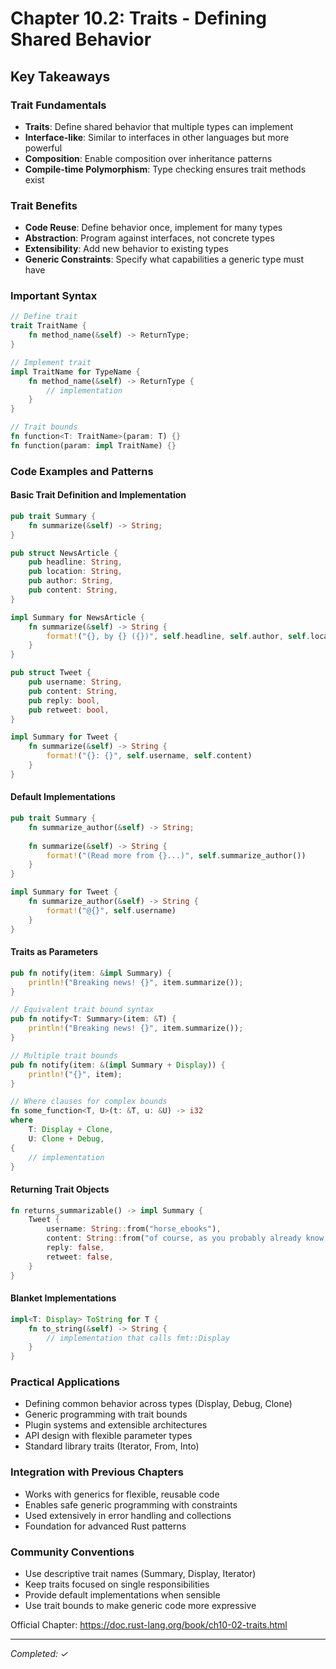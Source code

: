 # Chapter 10.2: Traits - Defining Shared Behavior

## Key Takeaways

### Trait Fundamentals
- **Traits**: Define shared behavior that multiple types can implement
- **Interface-like**: Similar to interfaces in other languages but more powerful
- **Composition**: Enable composition over inheritance patterns
- **Compile-time Polymorphism**: Type checking ensures trait methods exist

### Trait Benefits
- **Code Reuse**: Define behavior once, implement for many types
- **Abstraction**: Program against interfaces, not concrete types
- **Extensibility**: Add new behavior to existing types
- **Generic Constraints**: Specify what capabilities a generic type must have

### Important Syntax

```rust
// Define trait
trait TraitName {
    fn method_name(&self) -> ReturnType;
}

// Implement trait
impl TraitName for TypeName {
    fn method_name(&self) -> ReturnType {
        // implementation
    }
}

// Trait bounds
fn function<T: TraitName>(param: T) {}
fn function(param: impl TraitName) {}
```

### Code Examples and Patterns

#### Basic Trait Definition and Implementation
```rust
pub trait Summary {
    fn summarize(&self) -> String;
}

pub struct NewsArticle {
    pub headline: String,
    pub location: String,
    pub author: String,
    pub content: String,
}

impl Summary for NewsArticle {
    fn summarize(&self) -> String {
        format!("{}, by {} ({})", self.headline, self.author, self.location)
    }
}

pub struct Tweet {
    pub username: String,
    pub content: String,
    pub reply: bool,
    pub retweet: bool,
}

impl Summary for Tweet {
    fn summarize(&self) -> String {
        format!("{}: {}", self.username, self.content)
    }
}
```

#### Default Implementations
```rust
pub trait Summary {
    fn summarize_author(&self) -> String;
    
    fn summarize(&self) -> String {
        format!("(Read more from {}...)", self.summarize_author())
    }
}

impl Summary for Tweet {
    fn summarize_author(&self) -> String {
        format!("@{}", self.username)
    }
}
```

#### Traits as Parameters
```rust
pub fn notify(item: &impl Summary) {
    println!("Breaking news! {}", item.summarize());
}

// Equivalent trait bound syntax
pub fn notify<T: Summary>(item: &T) {
    println!("Breaking news! {}", item.summarize());
}

// Multiple trait bounds
pub fn notify(item: &(impl Summary + Display)) {
    println!("{}", item);
}

// Where clauses for complex bounds
fn some_function<T, U>(t: &T, u: &U) -> i32
where
    T: Display + Clone,
    U: Clone + Debug,
{
    // implementation
}
```

#### Returning Trait Objects
```rust
fn returns_summarizable() -> impl Summary {
    Tweet {
        username: String::from("horse_ebooks"),
        content: String::from("of course, as you probably already know, people"),
        reply: false,
        retweet: false,
    }
}
```

#### Blanket Implementations
```rust
impl<T: Display> ToString for T {
    fn to_string(&self) -> String {
        // implementation that calls fmt::Display
    }
}
```

### Practical Applications
- Defining common behavior across types (Display, Debug, Clone)
- Generic programming with trait bounds
- Plugin systems and extensible architectures
- API design with flexible parameter types
- Standard library traits (Iterator, From, Into)

### Integration with Previous Chapters
- Works with generics for flexible, reusable code
- Enables safe generic programming with constraints
- Used extensively in error handling and collections
- Foundation for advanced Rust patterns

### Community Conventions
- Use descriptive trait names (Summary, Display, Iterator)
- Keep traits focused on single responsibilities
- Provide default implementations when sensible
- Use trait bounds to make generic code more expressive

Official Chapter: https://doc.rust-lang.org/book/ch10-02-traits.html

---
*Completed: ✓*